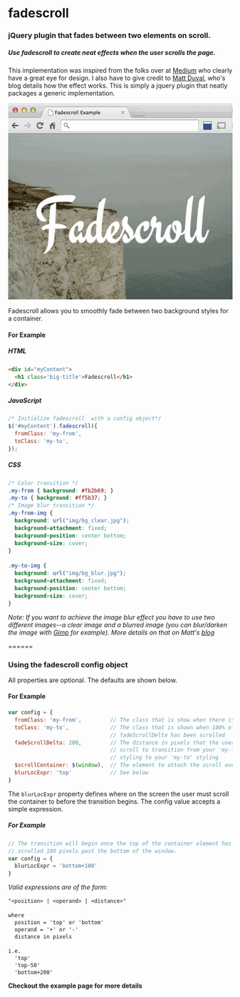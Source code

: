 fadescroll
==========

### jQuery plugin that fades between two elements on scroll.

##### Use fadescroll to create neat effects when the user scrolls the page.

This implementation was inspired from the folks over at [Medium](https://medium.com/)
who clearly have a great eye for design.
I also have to give credit to [Matt Duval](http://mattduvall.com/blog/medium-ux-blurry-scroll/),
who's blog details how the effect works. This is simply a jquery plugin that
neatly packages a generic implementation.

![Animated Example](https://github.com/bcdxn/fadescroll/blob/develop/example/img/fadescroll-example.gif?raw=true)

Fadescroll allows you to smoothly fade between two background styles for a
container.

#### For Example
##### HTML
```html
<div id="myContent">
  <h1 class='big-title'>Fadescroll</h1>
</div>

```
##### JavaScript
```javascript
/* Initialize fadescroll  with a config object*/
$('#myContent').fadescroll({
  fromClass: 'my-from',
  toClass: 'my-to',
});
```
##### CSS
```css
/* Color transition */
.my-from { background: #fb2b69; }
.my-to { background: #ff5b37; }
/* Image blur transition */
.my-from-img {
  background: url("img/bg_clear.jpg");
  background-attachment: fixed;
  background-position: center bottom;
  background-size: cover;
}

.my-to-img {
  background: url("img/bg_blur.jpg");
  background-attachment: fixed;
  background-position: center bottom;
  background-size: cover;
}
```

_Note: If you want to achieve the image blur effect you have to use two different
images--a clear image and a blurred image (you can blur/darken the image with
[Gimp](http://www.gimp.org/) for example). More details on that on Matt's [blog](http://mattduvall.com/blog/medium-ux-blurry-scroll/)_

======

### Using the fadescroll config object

All properties are optional. The defaults are shown below.

#### For Example

```javascript
var config = {
  fromClass: 'my-from',         // The class that is show when there is 0 scroll
  toClass: 'my-to',             // The class that is shown when 100% of the
                                // fadeScrollDelta has been scrolled
  fadeScrollDelta: 200,         // The distance in pixels that the user must
                                // scroll to transition from your 'my-from'
                                // styling to your 'my-to' styling
  $scrollContainer: $(window),  // The element to attach the scroll event listener to
  blurLocExpr: 'top'            // See below
}
```

The `blurLocExpr` property defines where on the screen the user must scroll the container
to before the transition begins. The config value accepts a simple expression.

##### For Example

```javascript
// The transition will begin once the top of the container element has been
// scrolled 100 pixels past the bottom of the window.
var config = {
  blurLocExpr = 'bottom+100'
}
```

_Valid expressions are of the form:_

```
"<position> | <operand> | <distance>"

where
  position = 'top' or 'bottom'
  operand = '+' or '-'
  distance in pixels

i.e.
  'top'
  'top-50'
  'bottom+200'
```

**Checkout the example page for more details**
